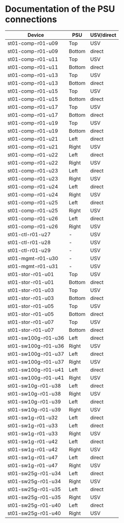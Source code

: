 # Documentation of the PSU connections

| Device             | PSU    | USV/direct |
|--------------------|--------|------------|
|st01-comp-r01-u09   | Top    | USV        |
|st01-comp-r01-u09   | Bottom | direct     |
|st01-comp-r01-u11   | Top    | USV        |
|st01-comp-r01-u11   | Bottom | direct     |
|st01-comp-r01-u13   | Top    | USV        |
|st01-comp-r01-u13   | Bottom | direct     |
|st01-comp-r01-u15   | Top    | USV        |
|st01-comp-r01-u15   | Bottom | direct     |
|st01-comp-r01-u17   | Top    | USV        |
|st01-comp-r01-u17   | Bottom | direct     |
|st01-comp-r01-u19   | Top    | USV        |
|st01-comp-r01-u19   | Bottom | direct     |
|st01-comp-r01-u21   | Left   | direct     |
|st01-comp-r01-u21   | Right  | USV        |
|st01-comp-r01-u22   | Left   | direct     |
|st01-comp-r01-u22   | Right  | USV        |
|st01-comp-r01-u23   | Left   | direct     |
|st01-comp-r01-u23   | Right  | USV        |
|st01-comp-r01-u24   | Left   | direct     |
|st01-comp-r01-u24   | Right  | USV        |
|st01-comp-r01-u25   | Left   | direct     |
|st01-comp-r01-u25   | Right  | USV        |
|st01-comp-r01-u26   | Left   | direct     |
|st01-comp-r01-u26   | Right  | USV        |
|st01-ctl-r01-u27    | -      | USV        |
|st01-ctl-r01-u28    | -      | USV        |
|st01-ctl-r01-u29    | -      | USV        |
|st01-mgmt-r01-u30   | -      | USV        |
|st01-mgmt-r01-u31   | -      | USV        |
|st01-stor-r01-u01   | Top    | USV        |
|st01-stor-r01-u01   | Bottom | direct     |
|st01-stor-r01-u03   | Top    | USV        |
|st01-stor-r01-u03   | Bottom | direct     |
|st01-stor-r01-u05   | Top    | USV        |
|st01-stor-r01-u05   | Bottom | direct     |
|st01-stor-r01-u07   | Top    | USV        |
|st01-stor-r01-u07   | Bottom | direct     |
|st01-sw100g-r01-u36 | Left   | direct     |
|st01-sw100g-r01-u36 | Right  | USV        |
|st01-sw100g-r01-u37 | Left   | direct     |
|st01-sw100g-r01-u37 | Right  | USV        |
|st01-sw100g-r01-u41 | Left   | direct     |
|st01-sw100g-r01-u41 | Right  | USV        |
|st01-sw10g-r01-u38  | Left   | direct     |
|st01-sw10g-r01-u38  | Right  | USV        |
|st01-sw10g-r01-u39  | Left   | direct     |
|st01-sw10g-r01-u39  | Right  | USV        |
|st01-sw1g-r01-u32   | Left   | direct     |
|st01-sw1g-r01-u33   | Left   | direct     |
|st01-sw1g-r01-u33   | Right  | USV        |
|st01-sw1g-r01-u42   | Left   | direct     |
|st01-sw1g-r01-u42   | Right  | USV        |
|st01-sw1g-r01-u47   | Left   | direct     |
|st01-sw1g-r01-u47   | Right  | USV        |
|st01-sw25g-r01-u34  | Left   | direct     |
|st01-sw25g-r01-u34  | Right  | USV        |
|st01-sw25g-r01-u35  | Left   | direct     |
|st01-sw25g-r01-u35  | Right  | USV        |
|st01-sw25g-r01-u40  | Left   | direct     |
|st01-sw25g-r01-u40  | Right  | USV        |
